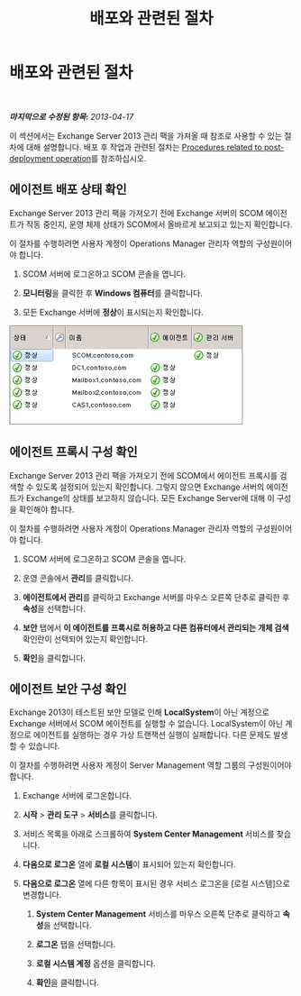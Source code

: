 ﻿---
title: 배포와 관련된 절차
TOCTitle: 배포와 관련된 절차
ms:assetid: 6b7682bd-fe3d-43b9-a7db-66c0ac17656f
ms:mtpsurl: https://technet.microsoft.com/ko-kr/library/Dn195909(v=EXCHG.150)
ms:contentKeyID: 53275602
ms.date: 08/29/2014
mtps_version: v=EXCHG.150
ms.translationtype: HT
---

# 배포와 관련된 절차

 

_**마지막으로 수정된 항목:** 2013-04-17_

이 섹션에서는 Exchange Server 2013 관리 팩을 가져올 때 참조로 사용할 수 있는 절차에 대해 설명합니다. 배포 후 작업과 관련된 절차는 [Procedures related to post-deployment operation](procedures-related-to-post-deployment-operation.md)를 참조하십시오.

## 에이전트 배포 상태 확인

Exchange Server 2013 관리 팩을 가져오기 전에 Exchange 서버의 SCOM 에이전트가 작동 중인지, 운영 체제 상태가 SCOM에서 올바르게 보고되고 있는지 확인합니다.

이 절차를 수행하려면 사용자 계정이 Operations Manager 관리자 역할의 구성원이어야 합니다.

1.  SCOM 서버에 로그온하고 SCOM 콘솔을 엽니다.

2.  **모니터링**을 클릭한 후 **Windows 컴퓨터**를 클릭합니다.

3.  모든 Exchange 서버에 **정상**이 표시되는지 확인합니다.

![SCOM 콘솔의 정상 상태 에이전트](images/Dn195909.7d1ff0bb-419e-40dc-babf-5fa2fb7229a8(EXCHG.150).png "SCOM 콘솔의 정상 상태 에이전트")

## 에이전트 프록시 구성 확인

Exchange Server 2013 관리 팩을 가져오기 전에 SCOM에서 에이전트 프록시를 검색할 수 있도록 설정되어 있는지 확인합니다. 그렇지 않으면 Exchange 서버의 에이전트가 Exchange의 상태를 보고하지 않습니다. 모든 Exchange Server에 대해 이 구성을 확인해야 합니다.

이 절차를 수행하려면 사용자 계정이 Operations Manager 관리자 역할의 구성원이어야 합니다.

1.  SCOM 서버에 로그온하고 SCOM 콘솔을 엽니다.

2.  운영 콘솔에서 **관리**를 클릭합니다.

3.  **에이전트에서 관리**를 클릭하고 Exchange 서버를 마우스 오른쪽 단추로 클릭한 후 **속성**을 선택합니다.

4.  **보안** 탭에서 **이 에이전트를 프록시로 허용하고 다른 컴퓨터에서 관리되는 개체 검색** 확인란이 선택되어 있는지 확인합니다.

5.  **확인**을 클릭합니다.

## 에이전트 보안 구성 확인

Exchange 2013이 테스트된 보안 모델로 인해 **LocalSystem**이 아닌 계정으로 Exchange 서버에서 SCOM 에이전트를 실행할 수 없습니다. LocalSystem이 아닌 계정으로 에이전트를 실행하는 경우 가상 트랜잭션 실행이 실패합니다. 다른 문제도 발생할 수 있습니다.

이 절차를 수행하려면 사용자 계정이 Server Management 역할 그룹의 구성원이어야 합니다.

1.  Exchange 서버에 로그온합니다.

2.  **시작** \> **관리 도구** \> **서비스**를 클릭합니다.

3.  서비스 목록을 아래로 스크롤하여 **System Center Management** 서비스를 찾습니다.

4.  **다음으로 로그온** 열에 **로컬 시스템**이 표시되어 있는지 확인합니다.

5.  **다음으로 로그온** 열에 다른 항목이 표시된 경우 서비스 로그온을 \[로컬 시스템\]으로 변경합니다.
    
    1.  **System Center Management** 서비스를 마우스 오른쪽 단추로 클릭하고 **속성**을 선택합니다.
    
    2.  **로그온** 탭을 선택합니다.
    
    3.  **로컬 시스템 계정** 옵션을 클릭합니다.
    
    4.  **확인**을 클릭합니다.


